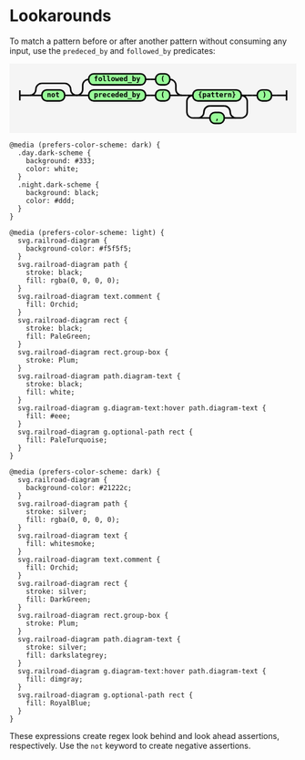 # Lookarounds

To match a pattern before or after another pattern without consuming any input, use the `predeced_by` and `followed_by` predicates:

<svg xmlns="http://www.w3.org/2000/svg" xmlns:xlink="http://www.w3.org/1999/xlink" class="railroad-diagram" width="572.5" height="139" viewBox="0 0 572.5 139">
  <g transform="translate(.5 .5)">
    <g>
      <path d="M20 53v20m0 -10h20"></path>
    </g>
    <g>
      <path d="M40 63h0"></path>
      <path d="M133.5 63h0"></path>
      <path d="M40 63a12 12 0 0 0 12 -12v0a12 12 0 0 1 12 -12"></path>
      <g>
        <path d="M64 39h45.5"></path>
      </g>
      <path d="M109.5 39a12 12 0 0 1 12 12v0a12 12 0 0 0 12 12"></path>
      <path d="M40 63h24"></path>
      <g class="terminal ">
        <path d="M64 63h0"></path>
        <path d="M109.5 63h0"></path>
        <rect x="64" y="52" width="45.5" height="22" rx="10" ry="10"></rect>
        <text x="86.75" y="67">not</text>
      </g>
      <path d="M109.5 63h24"></path>
    </g>
    <g>
      <path d="M133.5 63h0"></path>
      <path d="M343.5 63h0"></path>
      <path d="M133.5 63a12 12 0 0 0 12 -12v-8a12 12 0 0 1 12 -12"></path>
      <g>
        <path d="M157.5 31h0"></path>
        <path d="M319.5 31h0"></path>
        <g class="terminal ">
          <path d="M157.5 31h0"></path>
          <path d="M271 31h0"></path>
          <rect x="157.5" y="20" width="113.5" height="22" rx="10" ry="10"></rect>
          <text x="214.25" y="35">followed&#95;by</text>
        </g>
        <path d="M271 31h10"></path>
        <path d="M281 31h10"></path>
        <g class="terminal ">
          <path d="M291 31h0"></path>
          <path d="M319.5 31h0"></path>
          <rect x="291" y="20" width="28.5" height="22" rx="10" ry="10"></rect>
          <text x="305.25" y="35">(</text>
        </g>
      </g>
      <path d="M319.5 31a12 12 0 0 1 12 12v8a12 12 0 0 0 12 12"></path>
      <path d="M133.5 63h24"></path>
      <g>
        <path d="M157.5 63h0"></path>
        <path d="M319.5 63h0"></path>
        <g class="terminal ">
          <path d="M157.5 63h0"></path>
          <path d="M271 63h0"></path>
          <rect x="157.5" y="52" width="113.5" height="22" rx="10" ry="10"></rect>
          <text x="214.25" y="67">preceded&#95;by</text>
        </g>
        <path d="M271 63h10"></path>
        <path d="M281 63h10"></path>
        <g class="terminal ">
          <path d="M291 63h0"></path>
          <path d="M319.5 63h0"></path>
          <rect x="291" y="52" width="28.5" height="22" rx="10" ry="10"></rect>
          <text x="305.25" y="67">(</text>
        </g>
      </g>
      <path d="M319.5 63h24"></path>
    </g>
    <path d="M343.5 63h10"></path>
    <g>
      <path d="M353.5 63h0"></path>
      <path d="M474 63h0"></path>
      <path d="M353.5 63h12"></path>
      <g class="terminal ">
        <path d="M365.5 63h0"></path>
        <path d="M462 63h0"></path>
        <rect x="365.5" y="52" width="96.5" height="22" rx="10" ry="10"></rect>
        <text x="413.75" y="67">{pattern}</text>
      </g>
      <path d="M462 63h12"></path>
      <path d="M365.5 63a12 12 0 0 0 -12 12v21a12 12 0 0 0 12 12"></path>
      <g>
        <path d="M365.5 108h10"></path>
        <path d="M452 108h10"></path>
        <path d="M375.5 108a12 12 0 0 0 12 -12v0a12 12 0 0 1 12 -12"></path>
        <g>
          <path d="M399.5 84h28.5"></path>
        </g>
        <path d="M428 84a12 12 0 0 1 12 12v0a12 12 0 0 0 12 12"></path>
        <path d="M375.5 108h24"></path>
        <g class="terminal ">
          <path d="M399.5 108h0"></path>
          <path d="M428 108h0"></path>
          <rect x="399.5" y="97" width="28.5" height="22" rx="10" ry="10"></rect>
          <text x="413.75" y="112">,</text>
        </g>
        <path d="M428 108h24"></path>
      </g>
      <path d="M462 108a12 12 0 0 0 12 -12v-21a12 12 0 0 0 -12 -12"></path>
    </g>
    <path d="M474 63h10"></path>
    <path d="M484 63h10"></path>
    <g class="terminal ">
      <path d="M494 63h0"></path>
      <path d="M522.5 63h0"></path>
      <rect x="494" y="52" width="28.5" height="22" rx="10" ry="10"></rect>
      <text x="508.25" y="67">)</text>
    </g>
    <path d="M522.5 63h10"></path>
    <path d="M 532.5 63 h 20 m 0 -10 v 20"></path>
  </g>
  <style>
    svg.railroad-diagram {
      background-color: #f5f5f5;
    }
    svg.railroad-diagram path {
      stroke-width: 3;
      stroke: black;
      fill: rgba(0, 0, 0, 0);
    }
    svg.railroad-diagram text {
      font: bold 14px monospace;
      text-anchor: middle;
      white-space: pre;
    }
    svg.railroad-diagram text.diagram-text {
      font-size: 12px;
    }
    svg.railroad-diagram text.diagram-arrow {
      font-size: 16px;
    }
    svg.railroad-diagram text.label {
      text-anchor: start;
    }
    svg.railroad-diagram text.comment {
      font: bold 12px monospace;
      fill: Orchid;
    }
    svg.railroad-diagram rect {
      stroke-width: 3;
      stroke: black;
      fill: PaleGreen;
    }
    svg.railroad-diagram rect.group-box {
      stroke: Plum;
      stroke-dasharray: 10 5;
      fill: none;
    }
    svg.railroad-diagram path.diagram-text {
      stroke-width: 3;
      stroke: black;
      fill: white;
      cursor: help;
    }
    svg.railroad-diagram g.diagram-text:hover path.diagram-text {
      fill: #eee;
    }
    svg.railroad-diagram g.optional-path rect {
      fill: PaleTurquoise;
    }
    
    @media (prefers-color-scheme: dark) {
      .day.dark-scheme {
        background: #333;
        color: white;
      }
      .night.dark-scheme {
        background: black;
        color: #ddd;
      }
    }
    
    @media (prefers-color-scheme: light) {
      svg.railroad-diagram {
        background-color: #f5f5f5;
      }
      svg.railroad-diagram path {
        stroke: black;
        fill: rgba(0, 0, 0, 0);
      }
      svg.railroad-diagram text.comment {
        fill: Orchid;
      }
      svg.railroad-diagram rect {
        stroke: black;
        fill: PaleGreen;
      }
      svg.railroad-diagram rect.group-box {
        stroke: Plum;
      }
      svg.railroad-diagram path.diagram-text {
        stroke: black;
        fill: white;
      }
      svg.railroad-diagram g.diagram-text:hover path.diagram-text {
        fill: #eee;
      }
      svg.railroad-diagram g.optional-path rect {
        fill: PaleTurquoise;
      }
    }
    
    @media (prefers-color-scheme: dark) {
      svg.railroad-diagram {
        background-color: #21222c;
      }
      svg.railroad-diagram path {
        stroke: silver;
        fill: rgba(0, 0, 0, 0);
      }
      svg.railroad-diagram text {
        fill: whitesmoke;
      }
      svg.railroad-diagram text.comment {
        fill: Orchid;
      }
      svg.railroad-diagram rect {
        stroke: silver;
        fill: DarkGreen;
      }
      svg.railroad-diagram rect.group-box {
        stroke: Plum;
      }
      svg.railroad-diagram path.diagram-text {
        stroke: silver;
        fill: darkslategrey;
      }
      svg.railroad-diagram g.diagram-text:hover path.diagram-text {
        fill: dimgray;
      }
      svg.railroad-diagram g.optional-path rect {
        fill: RoyalBlue;
      }
    }
  </style>
</svg>

These expressions create regex look behind and look ahead assertions, respectively. 
Use the `not` keyword to create negative assertions.